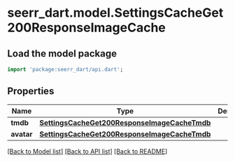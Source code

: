 # seerr_dart.model.SettingsCacheGet200ResponseImageCache

## Load the model package
```dart
import 'package:seerr_dart/api.dart';
```

## Properties
Name | Type | Description | Notes
------------ | ------------- | ------------- | -------------
**tmdb** | [**SettingsCacheGet200ResponseImageCacheTmdb**](SettingsCacheGet200ResponseImageCacheTmdb.md) |  | [optional] 
**avatar** | [**SettingsCacheGet200ResponseImageCacheTmdb**](SettingsCacheGet200ResponseImageCacheTmdb.md) |  | [optional] 

[[Back to Model list]](../README.md#documentation-for-models) [[Back to API list]](../README.md#documentation-for-api-endpoints) [[Back to README]](../README.md)


